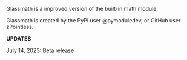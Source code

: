 Glassmath is a improved version of the built-in math module.

Glassmath is created by the PyPi user @pymoduledev, or GitHub user zPointless.

**UPDATES**

July 14, 2023: Beta release
